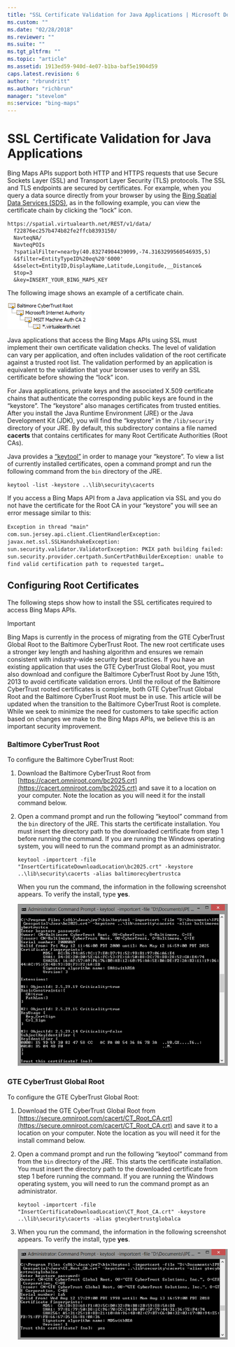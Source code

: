 ```yaml
---
title: "SSL Certificate Validation for Java Applications | Microsoft Docs"
ms.custom: ""
ms.date: "02/28/2018"
ms.reviewer: ""
ms.suite: ""
ms.tgt_pltfrm: ""
ms.topic: "article"
ms.assetid: 1913ed59-940d-4e07-b1ba-baf5e1904d59
caps.latest.revision: 6
author: "rbrundritt"
ms.author: "richbrun"
manager: "stevelom"
ms:service: "bing-maps"
---
```

# SSL Certificate Validation for Java Applications
Bing Maps APIs support both HTTP and HTTPS requests that use Secure Sockets Layer (SSL) and Transport Layer Security (TLS) protocols. The SSL and TLS endpoints are secured by certificates. For example, when you query a data source directly from your browser by using the [Bing Spatial Data Services (SDS)](http://msdn.microsoft.com/en-us/library/ff701734.aspx), as in the following example, you can view the certificate chain by clicking the “lock” icon.  
  
```  
https://spatial.virtualearth.net/REST/v1/data/  
  f22876ec257b474b82fe2ffcb8393150/  
  NavteqNA/  
  NavteqPOIs  
  ?spatialFilter=nearby(40.83274904439099,-74.3163299560546935,5)  
  &$filter=EntityTypeID%20eq%20'6000'  
  &$select=EntityID,DisplayName,Latitude,Longitude,__Distance&  
  $top=3  
  &key=INSERT_YOUR_BING_MAPS_KEY  
```  
  
 The following image shows an example of a certificate chain.  
  
 ![SSL Certificate Tree](../articles/media/sslcertificatetree.PNG "SSL Certificate Tree")  
  
 Java applications that access the Bing Maps APIs using SSL must implement their own certificate validation checks. The level of validation can vary per application, and often includes validation of the root certificate against a trusted root list. The validation performed by an application is equivalent to the validation that your browser uses to verify an SSL certificate before showing the “lock” icon.  
  
 For Java applications, private keys and the associated X.509 certificate chains that authenticate the corresponding public keys are found in the “keystore”. The “keystore” also manages certificates from trusted entities. After you install the Java Runtime Environment (JRE) or the Java Development Kit (JDK), you will find the “keystore” in the `/lib/security` directory of your JRE. By default, this subdirectory contains a file named **cacerts** that contains certificates for many Root Certificate Authorities (Root CAs).  
  
 Java provides a [“keytool”](http://docs.oracle.com/javase/1.4.2/docs/tooldocs/solaris/keytool.html) in order to manage your “keystore”. To view a list of currently installed certificates, open a command prompt and run the following command from the `bin` directory of the JRE.  
  
```  
keytool -list -keystore ..\lib\security\cacerts  
```  
  
 If you access a Bing Maps API from a Java application via SSL and you do not have the certificate for the Root CA in your “keystore” you will see an error message similar to this:  
  
 `Exception in thread "main" com.sun.jersey.api.client.ClientHandlerException: javax.net.ssl.SSLHandshakeException: sun.security.validator.ValidatorException: PKIX path building failed: sun.security.provider.certpath.SunCertPathBuilderException: unable to find valid certification path to requested target…`  
  
## Configuring Root Certificates  
 The following steps show how to install the SSL certificates required to access Bing Maps APIs.  
  
> [!IMPORTANT]
>  Bing Maps is currently in the process of migrating from the GTE CyberTrust Global Root to the Baltimore CyberTrust Root. The new root certificate uses a stronger key length and hashing algorithm and ensures we remain consistent with industry-wide security best practices. If you have an existing application that uses the GTE CyberTrust Global Root, you must also download and configure the Baltimore CyberTrust Root by June 15th, 2013 to avoid certificate validation errors. Until the rollout of the Baltimore CyberTrust rooted certificates is complete, both GTE CyberTrust Global Root and the Baltimore CyberTrust Root must be in use. This article will be updated when the transition to the Baltimore CyberTrust Root is complete. While we seek to minimize the need for customers to take specific action based on changes we make to the Bing Maps APIs, we believe this is an important security improvement.  
  
### Baltimore CyberTrust Root  
 To configure the Baltimore CyberTrust Root:  
  
1.  Download the Baltimore CyberTrust Root from [https://cacert.omniroot.com/bc2025.crt](https://cacert.omniroot.com/bc2025.crt) and save it to a location on your computer. Note the location as you will need it for the install command below.  
  
2.  Open a command prompt and run the following “keytool” command from the `bin` directory of the JRE. This starts the certificate installation. You must insert the directory path to the downloaded certificate from step 1 before running the command. If you are running the Windows operating system, you will need to run the command prompt as an administrator.  
  
    ```  
    keytool -importcert -file "InsertCertificateDownloadLocation\bc2025.crt" -keystore ..\lib\security\cacerts -alias baltimorecybertrustca  
    ```  
  
     When you run the command, the information in the following screenshot appears. To verify the install, type **yes**.  
  
     ![Command Line Screenshot for Baltimore Certificate](../articles/media/commandlineoutputbaltimorecert.png "Command Line Screenshot for Baltimore Certificate")  
  
### GTE CyberTrust Global Root  
 To configure the GTE CyberTrust Global Root:  
  
1.  Download the GTE CyberTrust Global Root from [https://secure.omniroot.com/cacert/CT_Root_CA.crt](https://secure.omniroot.com/cacert/CT_Root_CA.crt) and save it to a location on your computer. Note the location as you will need it for the install command below.  
  
2.  Open a command prompt and run the following “keytool” command from from the `bin` directory of the JRE. This starts the certificate installation. You must insert the directory path to the downloaded certificate from step 1 before running the command. If you are running the Windows operating system, you will need to run the command prompt as an administrator.  
  
    ```  
    keytool -importcert -file "InsertCertificateDownloadLocation\CT_Root_CA.crt" -keystore ..\lib\security\cacerts -alias gtecybertrustglobalca  
    ```  
  
3.  When you run the command, the information in the following screenshot appears. To verify the install, type **yes**.  
  
     ![Command Line Screenshot for GTE Cyber Trust Cert](../articles/media/commandlineoutputgtecybertrust.png "Command Line Screenshot for GTE Cyber Trust Cert")